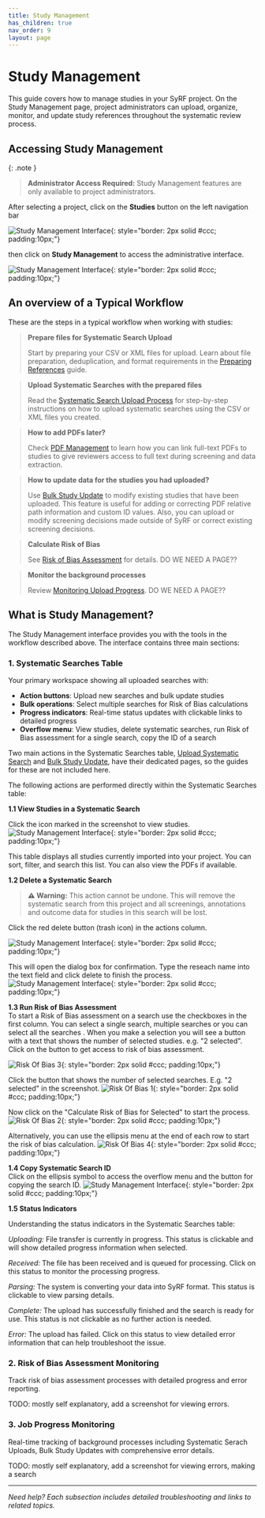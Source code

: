 ```yaml
---
title: Study Management
has_children: true
nav_order: 9
layout: page
---
```


# Study Management

This guide covers how to manage studies in your SyRF project. On the Study Management page, project administrators can upload, organize, monitor, and update study references throughout the systematic review process.

## Accessing Study Management

{: .note }
> **Administrator Access Required:** Study Management features are only available to project administrators.

After selecting a project, click on the **Studies** button on the left navigation bar

![Study Management Interface](figs/Fig_study-management-access-1.png){: style="border: 2px solid #ccc; padding:10px;"}


then click on **Study Management** to access the administrative interface.

![Study Management Interface](figs/Fig_study-management-access-2.png){: style="border: 2px solid #ccc; padding:10px;"}


## An overview of a Typical Workflow

These are the steps in a typical workflow when working with studies:

> **Prepare files for Systematic Search Upload**
>
> Start by preparing your CSV or XML files for upload. Learn about file preparation, deduplication, and format requirements in the [Preparing References](prepare-references.html) guide.

> **Upload Systematic Searches with the prepared files**
> 
> Read the [Systematic Search Upload Process](upload-search.html) for step-by-step instructions on how to upload systematic searches using the CSV or XML files you created.

> **How to add PDFs later?**
>
> Check [PDF Management](manage-pdfs.html) to learn how you can link full-text PDFs to studies to give reviewers access to full text during screening and data extraction. 

> **How to update data for the studies you had uploaded?**
>
> Use [Bulk Study Update](manage-studies.html) to modify existing studies that have been uploaded. This feature is useful for adding or correcting PDF relative path information and custom ID values. Also, you can upload or modify screening decisions made outside of SyRF or correct existing screening decisions.

> **Calculate Risk of Bias**
>
> See [Risk of Bias Assessment](risk-of-bias-assessment.html) for details. DO WE NEED A PAGE??

> **Monitor the background processes**
>
> Review [Monitoring Upload Progress](monitoring-upload-progress.html). DO WE NEED A PAGE??

## What is Study Management?

The Study Management interface provides you with the tools in the workflow described above. The interface contains three main sections:

### 1. Systematic Searches Table
Your primary workspace showing all uploaded searches with:
- **Action buttons**: Upload new searches and bulk update studies
- **Bulk operations**: Select multiple searches for Risk of Bias calculations
- **Progress indicators**: Real-time status updates with clickable links to detailed progress
- **Overflow menu**: View studies, delete systematic searches, run Risk of Bias assessment for a single search, copy the ID of a search

Two main actions in the Systematic Searches table, [Upload Systematic Search](upload-search.html) and [Bulk Study Update](manage-studies.html), have their dedicated pages, so the guides for these are not included here.

The following actions are performed directly within the Systematic Searches table:

**1.1 View Studies in a Systematic Search**

Click the icon marked in the screenshot to view studies.
![Study Management Interface](figs/Fig_view-studies-from-systematic-search-table.png){: style="border: 2px solid #ccc; padding:10px;"}


This table displays all studies currently imported into your project. You can sort, filter, and search this list. You can also view the PDFs if available.


**1.2 Delete a Systematic Search** 
> **⚠️ Warning:** This action cannot be undone. This will remove the systematic search from this project and all screenings, annotations and outcome data for studies in this search will be lost.

Click the red delete button (trash icon) in the actions column. 

![Study Management Interface](figs/Fig_search-delete-start.png){: style="border: 2px solid #ccc; padding:10px;"}

This will open the dialog box for confirmation. Type the reseach name into the text field and click delete to finish the process.![Study Management Interface](figs/Fig_search-delete-confirmation.png){: style="border: 2px solid #ccc; padding:10px;"}


**1.3 Run Risk of Bias Assessment**  
To start a Risk of Bias assessment on a search use the checkboxes in the first column. You can select a single search, multiple searches or you can select all the searches . When you make a selection you will see a button with a text that shows the number of selected studies. e.g. "2 selected". Click on the button to get access to risk of bias assessment.


![Risk Of Bias 3](/figs/Fig_Risk-Of-Bias-3.png){: style="border: 2px solid #ccc; padding:10px;"}

Click the button that shows the number of selected searches. E.g. "2 selected" in the screenshot.
![Risk Of Bias 1](/figs/Fig_Risk-Of-Bias-1.png){: style="border: 2px solid #ccc; padding:10px;"}


Now click on the "Calculate Risk of Bias for Selected" to start the process.
![Risk Of Bias 2](/figs/Fig_Risk-Of-Bias-2.png){: style="border: 2px solid #ccc; padding:10px;"}


Alternatively, you can use the ellipsis menu at the end of each row to start the risk of bias calculation.
![Risk Of Bias 4](/figs/Fig_Risk-Of-Bias-4.png){: style="border: 2px solid #ccc; padding:10px;"}

**1.4 Copy Systematic Search ID**  
Click on the ellipsis symbol to access the overflow menu and the button for copying the search ID.
![Study Management Interface](figs/Fig_copy-search-id.png){: style="border: 2px solid #ccc; padding:10px;"}

**1.5 Status Indicators**

Understanding the status indicators in the Systematic Searches table:

*Uploading:* File transfer is currently in progress. This status is clickable and will show detailed progress information when selected.

*Received:* The file has been received and is queued for processing. Click on this status to monitor the processing progress.

*Parsing:* The system is converting your data into SyRF format. This status is clickable to view parsing details.

*Complete:* The upload has successfully finished and the search is ready for use. This status is not clickable as no further action is needed.

*Error:* The upload has failed. Click on this status to view detailed error information that can help troubleshoot the issue.

### 2. Risk of Bias Assessment Monitoring
Track risk of bias assessment processes with detailed progress and error reporting.

TODO: mostly self explanatory, add a screenshot for viewing errors.

### 3. Job Progress Monitoring  
Real-time tracking of background processes including Systematic Serach Uploads, Bulk Study Updates with comprehensive error details.

TODO: mostly self explanatory, add a screenshot for viewing errors, making a search

---

*Need help? Each subsection includes detailed troubleshooting and links to related topics.*
